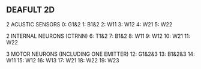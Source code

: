 DEAFULT 2D
--------

2 ACUSTIC SENSORS
    0: G1&2
    1: B1&2
    2: W11
    3: W12
    4: W21
    5: W22

2 INTERNAL NEURONS (CTRNN)
    6: T1&2
    7: B1&2
    8: W11
    9: W12
   10: W21
   11: W22

3 MOTOR NEURONS (INCLUDING ONE EMITTER)
   12: G1&2&3
   13: B1&2&3
   14: W11
   15: W12
   16: W13
   17: W21
   18: W22
   19: W23

